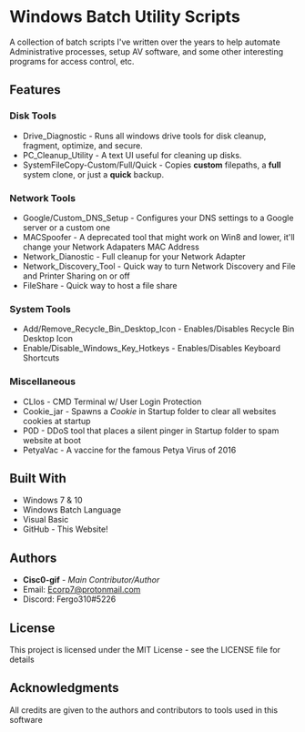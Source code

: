 # Windows Batch Utility Scripts

A collection of batch scripts I've written over the years to help automate Administrative processes, setup AV software, and some other interesting programs for access control, etc.

## Features

### Disk Tools
* Drive_Diagnostic - Runs all windows drive tools for disk cleanup, fragment, optimize, and secure.
* PC_Cleanup_Utility - A text UI useful for cleaning up disks.
* SystemFileCopy-Custom/Full/Quick - Copies **custom** filepaths, a **full** system clone, or just a **quick** backup.

### Network Tools
* Google/Custom_DNS_Setup - Configures your DNS settings to a Google server or a custom one
* MACSpoofer - A deprecated tool that might work on Win8 and lower, it'll change your Network Adapaters MAC Address
* Network_Dianostic - Full cleanup for your Network Adapter
* Network_Discovery_Tool - Quick way to turn Network Discovery and File and Printer Sharing on or off
* FileShare - Quick way to host a file share

### System Tools
* Add/Remove_Recycle_Bin_Desktop_Icon - Enables/Disables Recycle Bin Desktop Icon
* Enable/Disable_Windows_Key_Hotkeys - Enables/Disables Keyboard Shortcuts

### Miscellaneous
* CLIos - CMD Terminal w/ User Login Protection
* Cookie_jar - Spawns a *Cookie* in Startup folder to clear all websites cookies at startup
* P0D - DDoS tool that places a silent pinger in Startup folder to spam website at boot
* PetyaVac - A vaccine for the famous Petya Virus of 2016

## Built With

* Windows 7 & 10
* Windows Batch Language
* Visual Basic
* GitHub - This Website!

## Authors

* **Cisc0-gif** - *Main Contributor/Author*
* Email: Ecorp7@protonmail.com 
* Discord: Fergo310#5226

## License

This project is licensed under the MIT License - see the LICENSE file for details


## Acknowledgments

All credits are given to the authors and contributors to tools used in this software
